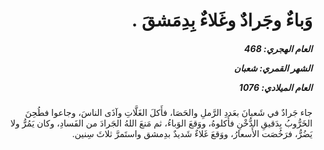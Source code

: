<h1 dir="rtl">وَباءٌ وجَرادٌ وغَلاءٌ بِدِمَشقَ .</h1>

<h5 dir="rtl">العام الهجري:  468

الشهر القمري: شعبان

العام الميلادي: 1076</h5>

<p dir="rtl">جاء جَرادٌ في شَعبانَ بعَددِ الرَّملِ والحَصَا، فأَكلَ الغَلَّاتِ وآذَى الناسَ، وجاعوا فطُحِنَ الخَرُّوبُ بِدَقيقِ الدُّخْنِ فأَكلوهُ، ووَقعَ الوَباءُ، ثم مَنعَ اللهُ الجَرادَ من الفَسادِ، وكان يَمُرُّ ولا يَضُرُّ، فرَخُصَت الأَسعارُ، ووَقعَ غَلاءٌ شَديدٌ بدِمشق واستَمرَّ ثلاثَ سِنين.</p></br>
